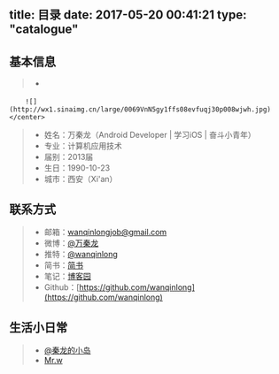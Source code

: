 title: 目录
date: 2017-05-20 00:41:21
type: "catalogue"
---
## 基本信息 ##
> * <center>
		![](http://wx1.sinaimg.cn/large/0069VnN5gy1ffs08evfuqj30p008wjwh.jpg)
	</center>
> * 姓名：万秦龙（Android Developer | 学习iOS | 奋斗小青年）
> * 专业：计算机应用技术
> * 届别：2013届
> * 生日：1990-10-23
> * 城市：西安（Xi'an）

## 联系方式
> * 邮箱：<wanqinlongjob@gmail.com>
> * 微博：[@万秦龙](http://weibo.com/u/5643460167)
> * 推特：[@wanqinlong](https://twitter.com/wanqinlong)
> * 简书：[简书](http://www.jianshu.com/u/d49d8f622a49/)
> * 笔记：[博客园](http://www.cnblogs.com/wanqinlong/)
> * Github：[https://github.com/wanqinlong](https://github.com/wanqinlong)

## 生活小日常
> * [@秦龙的小岛](http://weibo.com/HymanW)
> * [Mr.w](http://y.baidu.com/wanqinlong) 